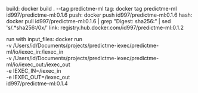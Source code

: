 build: docker build . --tag predictme-ml
tag: docker tag predictme-ml id997/predictme-ml:0.1.6
push: docker push id997/predictme-ml:0.1.6
hash: docker pull id997/predictme-ml:0.1.6 | grep "Digest: sha256:" | sed 's/.*sha256:/0x/'
link: registry.hub.docker.com/id997/predictme-ml:0.1.2


run with input_files: docker run \
    -v /Users/id/Documents/projects/predictme-iexec/predictme-ml/io/iexec_in:/iexec_in \
    -v /Users/id/Documents/projects/predictme-iexec/predictme-ml/io/iexec_out:/iexec_out \
    -e IEXEC_IN=/iexec_in \
    -e IEXEC_OUT=/iexec_out \
    id997/predictme-ml:0.1.4
    